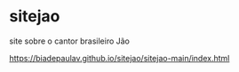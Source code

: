 # sitejao
site sobre o cantor brasileiro Jão

https://biadepaulav.github.io/sitejao/sitejao-main/index.html
